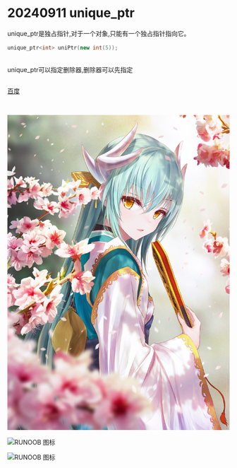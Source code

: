 # 20240911 unique_ptr
unique_ptr是独占指针,对于一个对象,只能有一个独占指针指向它。

```cpp
unique_ptr<int> uniPtr(new int(5));
```
<br>unique_ptr可以指定删除器,删除器可以先指定

```cpp

```

[百度](https://www.baidu.com)

<br>

![图标](picture\\1.png)

![RUNOOB 图标](https://static.jyshare.com/images/runoob-logo.png)

![RUNOOB 图标](https://static.jyshare.com/images/runoob-logo.png "RUNOOB")


[pic_1]: https://static.jyshare.com/images/runoob-logo.png





